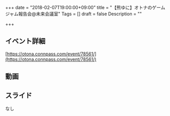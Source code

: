 +++
date = "2018-02-07T19:00:00+09:00"
title = "【熊ゆに】オトナのゲームジャム報告会@未来会議室"
Tags = []
draft = false
Description = ""

+++

## イベント詳細

[https://otona.connpass.com/event/78561/](https://otona.connpass.com/event/78561/)

## 動画


## スライド

なし
